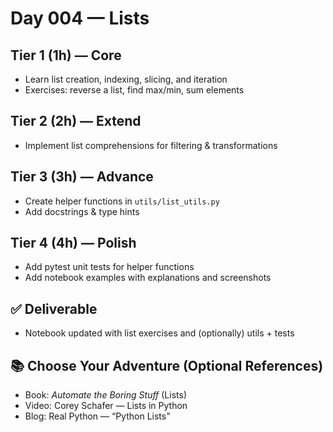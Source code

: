 # Day 004 — Lists

## Tier 1 (1h) — Core
- Learn list creation, indexing, slicing, and iteration
- Exercises: reverse a list, find max/min, sum elements

## Tier 2 (2h) — Extend
- Implement list comprehensions for filtering & transformations

## Tier 3 (3h) — Advance
- Create helper functions in `utils/list_utils.py`
- Add docstrings & type hints

## Tier 4 (4h) — Polish
- Add pytest unit tests for helper functions
- Add notebook examples with explanations and screenshots

## ✅ Deliverable
- Notebook updated with list exercises and (optionally) utils + tests

## 📚 Choose Your Adventure (Optional References)
- Book: *Automate the Boring Stuff* (Lists)
- Video: Corey Schafer — Lists in Python
- Blog: Real Python — “Python Lists”

